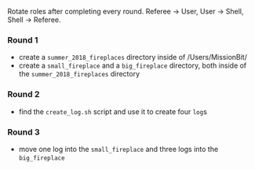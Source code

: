 Rotate roles after completing every round. Referee -> User, User -> Shell, Shell -> Referee.

### Round 1
- create a `summer_2018_fireplaces` directory inside of /Users/MissionBit/
- create a `small_fireplace` and a `big_fireplace` directory, both inside of the `summer_2018_fireplaces` directory

### Round 2
- find the `create_log.sh` script and use it to create four `log`s

### Round 3
- move one log into the `small_fireplace` and three logs into the `big_fireplace`

